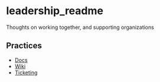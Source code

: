 # leadership_readme

Thoughts on working together, and supporting organizations


## Practices

* [Docs](/docs-best-practices.md)
* [Wiki](wiki-best-practices.md)
* [Ticketing](ticketing-best-practices.md)

